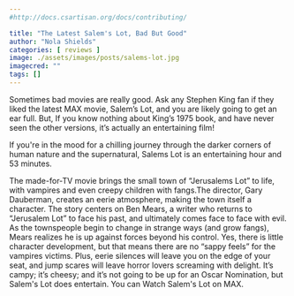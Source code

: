 ```yaml
---
#http://docs.csartisan.org/docs/contributing/

title: "The Latest Salem's Lot, Bad But Good"
author: "Nola Shields"
categories: [ reviews ]
image: ./assets/images/posts/salems-lot.jpg
imagecred: ""
tags: []
---
```

Sometimes bad movies are really good. Ask any Stephen King fan if they liked the latest MAX movie, Salem’s Lot, and you are likely going to get an ear full.  But, If you know nothing about  King’s 1975 book, and have never seen the other versions, it’s actually an entertaining film!  

If you're in the mood for a chilling journey  through the darker corners of human nature and the supernatural, Salems Lot is an entertaining hour and 53 minutes.

The made-for-TV movie brings the small town of “Jerusalems Lot” to life, with vampires and even creepy children with fangs.The director, Gary Dauberman, creates an eerie atmosphere, making the town itself a character. The story centers on Ben Mears, a writer who returns to “Jerusalem Lot” to face his past, and ultimately comes face to face with evil. As the townspeople begin to change in strange ways (and grow fangs), Mears realizes he is up against forces beyond his control. Yes, there is little character development, but that means there are no “sappy feels” for the vampires victims. Plus, eerie silences will leave you on the edge of your seat, and jump scares will leave horror lovers screaming with delight.  It’s campy; it’s cheesy; and it’s not going to be up for an Oscar Nomination, but Salem's Lot does entertain. You can Watch Salem's Lot on MAX.
